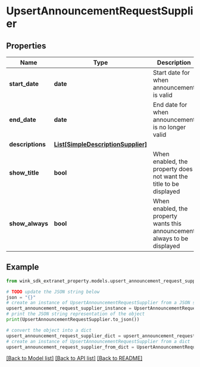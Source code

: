 # UpsertAnnouncementRequestSupplier


## Properties

Name | Type | Description | Notes
------------ | ------------- | ------------- | -------------
**start_date** | **date** | Start date for when announcement is valid | [optional] 
**end_date** | **date** | End date for when announcement is no longer valid | [optional] 
**descriptions** | [**List[SimpleDescriptionSupplier]**](SimpleDescriptionSupplier.md) |  | 
**show_title** | **bool** | When enabled, the property does not want the title to be displayed | [optional] [default to False]
**show_always** | **bool** | When enabled, the property wants this announcement always to be displayed | [optional] [default to False]

## Example

```python
from wink_sdk_extranet_property.models.upsert_announcement_request_supplier import UpsertAnnouncementRequestSupplier

# TODO update the JSON string below
json = "{}"
# create an instance of UpsertAnnouncementRequestSupplier from a JSON string
upsert_announcement_request_supplier_instance = UpsertAnnouncementRequestSupplier.from_json(json)
# print the JSON string representation of the object
print(UpsertAnnouncementRequestSupplier.to_json())

# convert the object into a dict
upsert_announcement_request_supplier_dict = upsert_announcement_request_supplier_instance.to_dict()
# create an instance of UpsertAnnouncementRequestSupplier from a dict
upsert_announcement_request_supplier_from_dict = UpsertAnnouncementRequestSupplier.from_dict(upsert_announcement_request_supplier_dict)
```
[[Back to Model list]](../README.md#documentation-for-models) [[Back to API list]](../README.md#documentation-for-api-endpoints) [[Back to README]](../README.md)


